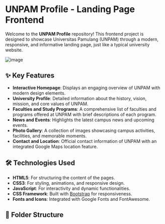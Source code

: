 # UNPAM Profile - Landing Page Frontend

Welcome to the **UNPAM Profile** repository! This frontend project is designed to showcase Universitas Pamulang (UNPAM) through a modern, responsive, and informative landing page, just like a typical university website.

![image](https://github.com/user-attachments/assets/def09d5e-bcb3-4ae8-8afc-0c1a0b3e4e0b)

## ✨ Key Features
- **Interactive Homepage**: Displays an engaging overview of UNPAM with modern design elements.
- **University Profile**: Detailed information about the history, vision, mission, and core values of UNPAM.
- **Faculties and Study Programs**: A comprehensive list of faculties and programs offered at UNPAM with brief descriptions of each program.
- **News and Events**: Highlights the latest campus news and upcoming events.
- **Photo Gallery**: A collection of images showcasing campus activities, facilities, and memorable moments.
- **Contact and Location**: Official contact information of UNPAM with an integrated Google Maps location feature.

## 🛠️ Technologies Used
- **HTML5**: For structuring the content of the pages.
- **CSS3**: For styling, animations, and responsive design.
- **JavaScript**: For interactivity and dynamic functionalities.
- **CSS Framework**: Built with [Bootstrap](https://getbootstrap.com) for responsiveness.
- **Fonts and Icons**: Integrated with Google Fonts and FontAwesome.

## 📂 Folder Structure

